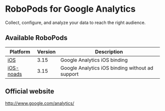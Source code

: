 # RoboPods for Google Analytics

Collect, configure, and analyze your data to reach the right audience.

## Available RoboPods

| Platform                 | Version | Description                                     |
|--------------------------|---------|-------------------------------------------------|
| [iOS](ios/)              | 3.15    | Google Analytics iOS binding                    |
| [iOS-noads](ios-noads/)  | 3.15    | Google Analytics iOS binding without ad support |

## Official website

http://www.google.com/analytics/